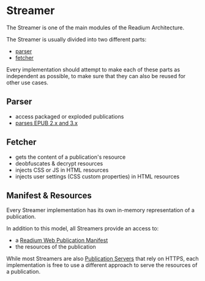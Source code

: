 # Streamer

The Streamer is one of the main modules of the Readium Architecture.

The Streamer is usually divided into two different parts:

- [parser](#parser)
- [fetcher](#fetcher)

Every implementation should attempt to make each of these parts as independent as possible, to make sure that they can also be reused for other use cases.

## Parser

* access packaged or exploded publications
* [parses EPUB 2.x and 3.x](parser/metadata.md)

## Fetcher

* gets the content of a publication's resource
* deobfuscates & decrypt resources
* injects CSS or JS in HTML resources
* injects user settings (CSS custom properties) in HTML resources

## Manifest & Resources

Every Streamer implementation has its own in-memory representation of a publication.

In addition to this model, all Streamers provide an access to:

* a [Readium Web Publication Manifest](https://readium.org/webpub-manifest)
* the resources of the publication

While most Streamers are also [Publication Servers](../server) that rely on HTTPS, each implementation is free to use a different approach to serve the resources of a publication.
